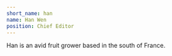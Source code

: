 ```yaml
---
short_name: han
name: Han Wen
position: Chief Editor
---
```

Han is an avid fruit grower based in the south of France.
